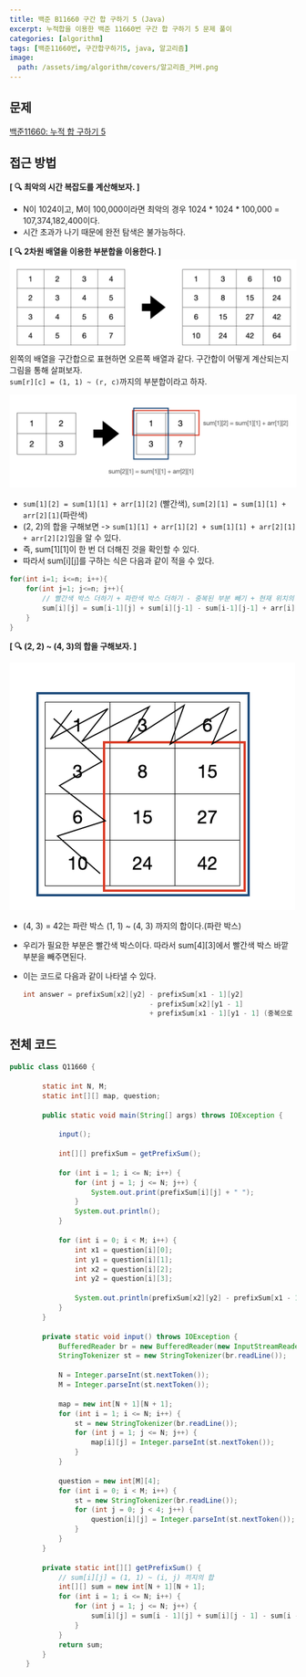 ```yaml
---
title: 백준 B11660 구간 합 구하기 5 (Java)
excerpt: 누적합을 이용한 백준 11660번 구간 합 구하기 5 문제 풀이
categories: [algorithm]
tags: [백준11660번, 구간합구하기5, java, 알고리즘]
image:
  path: /assets/img/algorithm/covers/알고리즘_커버.png
---
```


## 문제
[백준11660: 누적 합 구하기 5](https://www.acmicpc.net/problem/11660)

## 접근 방법
**[ 🔍 최악의 시간 복잡도를 계산해보자. ]**
- N이 1024이고, M이 100,000이라면 최악의 경우 1024 * 1024 * 100,000 = 107,374,182,400이다.
- 시간 초과가 나기 때문에 완전 탐색은 불가능하다.


**[ 🔍 2차원 배열을 이용한 부분합을 이용한다. ]**
![구간_합_구하기5.png](/assets/img/algorithm/구간_합_구하기5.png)
왼쪽의 배열을 구간합으로 표현하면 오른쪽 배열과 같다. 구간합이 어떻게 계산되는지 그림을 통해 살펴보자. <br>
`sum[r][c] = (1, 1) ~ (r, c)`까지의 부분합이라고 하자.

![구간_합_구하기5_예시1.png](/assets/img/algorithm/구간_합_구하기5_예시1.png) <br>
- `sum[1][2] = sum[1][1] + arr[1][2]` (빨간색), `sum[2][1] = sum[1][1] + arr[2][1]`(파란색) 
- (2, 2)의 합을 구해보면 -> `sum[1][1] + arr[1][2] + sum[1][1] + arr[2][1] + arr[2][2]`임을 알 수 있다.
- 즉, sum[1][1]이 한 번 더 더해진 것을 확인할 수 있다. 
- 따라서 sum[i][j]를 구하는 식은 다음과 같이 적을 수 있다.
```java
for(int i=1; i<=n; i++){
    for(int j=1; j<=n; j++){
        // 빨간색 박스 더하기 + 파란색 박스 더하기 - 중복된 부분 빼기 + 현재 위치의 값 더하기
        sum[i][j] = sum[i-1][j] + sum[i][j-1] - sum[i-1][j-1] + arr[i][j];
    }
}
```

**[ 🔍 (2, 2) ~ (4, 3)의 합을 구해보자. ]**

![구간_합_구하기5_예시2.png](/assets/img/algorithm/구간_합_구하기5_예시2.png)

- (4, 3) = 42는 파란 박스 (1, 1) ~ (4, 3) 까지의 합이다.(파란 박스)
- 우리가 필요한 부분은 빨간색 박스이다. 따라서 sum[4][3]에서 빨간색 박스 바깥 부분을 빼주면된다.
- 이는 코드로 다음과 같이 나타낼 수 있다.
 
   ```java
   int answer = prefixSum[x2][y2] - prefixSum[x1 - 1][y2]  
                                  - prefixSum[x2][y1 - 1] 
                                  + prefixSum[x1 - 1][y1 - 1] (중복으로 빼진 부분 더하기)
   ```
     

## 전체 코드
~~~java
public class Q11660 {

        static int N, M;
        static int[][] map, question;

        public static void main(String[] args) throws IOException {

            input();

            int[][] prefixSum = getPrefixSum();

            for (int i = 1; i <= N; i++) {
                for (int j = 1; j <= N; j++) {
                    System.out.print(prefixSum[i][j] + " ");
                }
                System.out.println();
            }

            for (int i = 0; i < M; i++) {
                int x1 = question[i][0];
                int y1 = question[i][1];
                int x2 = question[i][2];
                int y2 = question[i][3];

                System.out.println(prefixSum[x2][y2] - prefixSum[x1 - 1][y2] - prefixSum[x2][y1 - 1] + prefixSum[x1 - 1][y1 - 1]);
            }
        }

        private static void input() throws IOException {
            BufferedReader br = new BufferedReader(new InputStreamReader(System.in));
            StringTokenizer st = new StringTokenizer(br.readLine());

            N = Integer.parseInt(st.nextToken());
            M = Integer.parseInt(st.nextToken());

            map = new int[N + 1][N + 1];
            for (int i = 1; i <= N; i++) {
                st = new StringTokenizer(br.readLine());
                for (int j = 1; j <= N; j++) {
                    map[i][j] = Integer.parseInt(st.nextToken());
                }
            }

            question = new int[M][4];
            for (int i = 0; i < M; i++) {
                st = new StringTokenizer(br.readLine());
                for (int j = 0; j < 4; j++) {
                    question[i][j] = Integer.parseInt(st.nextToken());
                }
            }
        }

        private static int[][] getPrefixSum() {
            // sum[i][j] = (1, 1) ~ (i, j) 끼지의 합
            int[][] sum = new int[N + 1][N + 1];
            for (int i = 1; i <= N; i++) {
                for (int j = 1; j <= N; j++) {
                    sum[i][j] = sum[i - 1][j] + sum[i][j - 1] - sum[i - 1][j - 1] + map[i][j];
                }
            }
            return sum;
        }
    }
~~~

